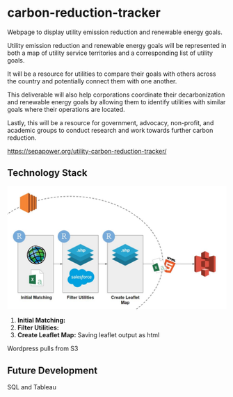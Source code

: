 # carbon-reduction-tracker

Webpage to display utility emission reduction and renewable energy goals.

Utility emission reduction and renewable energy goals will be represented in both a map of utility service territories and a corresponding list of utility goals.

It will be a resource for utilities to compare their goals with others across the country and potentially connect them with one another.

This deliverable will also help corporations coordinate their decarbonization and renewable energy goals by allowing them to identify utilities with similar goals where their operations are located.

Lastly, this will be a resource for government, advocacy, non-profit, and academic groups to conduct research and work towards further carbon reduction.


https://sepapower.org/utility-carbon-reduction-tracker/

## Technology Stack
<img src= "https://github.com/JohnvanZalk/carbon-reduction-tracker/blob/master/images/technology_diagram.JPG" width="700">

1. **Initial Matching:**
2. **Filter Utilities:**
3. **Create Leaflet Map:** Saving leaflet output as html

Wordpress pulls from S3

## Future Development
SQL and Tableau


